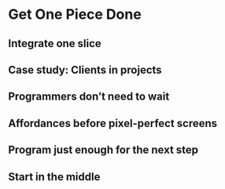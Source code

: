 # Get One Piece Done

## Integrate one slice

## Case study: Clients in projects

## Programmers don’t need to wait

## Affordances before pixel-perfect screens

## Program just enough for the next step

## Start in the middle

